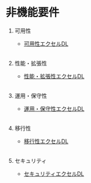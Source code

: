 # 非機能要件

1. 可用性<br>
   * [可用性エクセルDL](./可用性.xlsx)<br><br>

2. 性能・拡張性<br>
   * [性能・拡張性エクセルDL](./性能・拡張性.xlsx)<br><br>

3. 運用・保守性<br>
   * [運用・保守性エクセルDL](./運用・保守性.xlsx)<br><br>

4. 移行性<br>
   * [移行性エクセルDL](./移行性.xlsx)<br><br>

5. セキュリティ<br>
   * [セキュリティエクセルDL](./セキュリティ.xlsx)<br><br>
